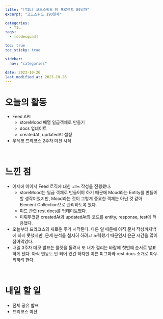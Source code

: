 ```yaml
---
title: "[TIL] 코드스쿼드 팀 프로젝트 80일차"
excerpt: "코드스쿼드 190일차"

categories:
  - TIL
tags:
  - [codesquad]

toc: true
toc_sticky: true

sidebar:
  nav: "categories"

date: 2023-10-26
last_modified_at: 2023-10-26
---
```


# 오늘의 활동

- Feed API
    - storeMood 배열 일급객체로 만들기
    - docs 업데이트
    - createdAt, updatedAt 설정
- 우테코 프리코스 2주차 미션 시작

<br>

# 느낀 점

- 어제에 이어서 Feed 로직에 대한 코드 작성을 진행했다.
    - storeMood는 일급 객체로 만들어야 하기 때문에 Mood라는 Entity를 만들어 할 생각이었지만, Mood라는 것이 그렇게 중요한 객체는 아닌 것 같아 Element Collection으로 관리하도록 했다. 
    - 피드 관련 rest docs를 업데이트했다.
    - 미뤄두었던 createdAt과 updatedAt의 코드를 entity, response, test에 적용했다.
- 오늘부터 프리코스의 새로운 주가 시작된다. 다른 일 때문에 아직 문서 작성까지밖에 하지 못했지만, 문제 분석을 철저히 하려고 노력했기 때문인지 은근 시간을 많이 잡아먹었다.
- 내일 3주차 데모 발표는 룰렛을 돌려서 또 내가 걸리는 바람에 첫번째 순서로 발표하게 됐다. 아직 연동도 안 되어 있긴 하지만 이쁜 피그마와 rest docs 소개로 마무리하려 한다.

<br>

# 내일 할 일

- 전체 공유 발표
- 프리코스 미션
